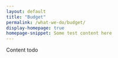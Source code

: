 ```yaml
---
layout: default
title: "Budget"
permalink: /what-we-do/budget/
display-homepage: true
homepage-snippet: Some test content here
---
```


Content todo
